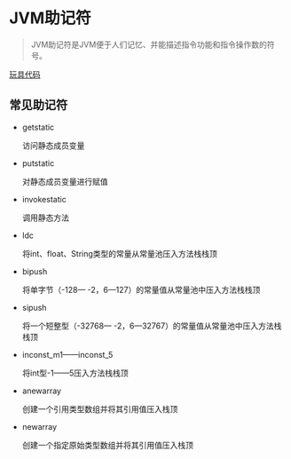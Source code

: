 # JVM助记符

> JVM助记符是JVM便于人们记忆、并能描述指令功能和指令操作数的符号。

[玩具代码](../../../../toy-code-for-java/src/main/java/jvm/mnemonic)

## 常见助记符

- getstatic

  访问静态成员变量

- putstatic

  对静态成员变量进行赋值

- invokestatic

  调用静态方法

- ldc

  将int、float、String类型的常量从常量池压入方法栈栈顶

- bipush

  将单字节（-128— -2，6—127）的常量值从常量池中压入方法栈栈顶

- sipush

  将一个短整型（-32768— -2，6—32767）的常量值从常量池中压入方法栈栈顶

- inconst_m1——inconst_5

  将int型-1——5压入方法栈栈顶

- anewarray

  创建一个引用类型数组并将其引用值压入栈顶

- newarray

  创建一个指定原始类型数组并将其引用值压入栈顶